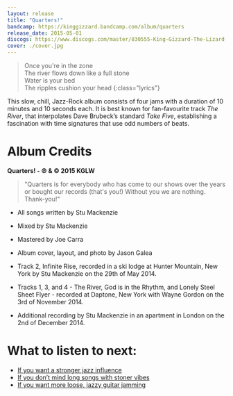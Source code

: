 ```yaml
---
layout: release
title: "Quarters!"
bandcamp: https://kinggizzard.bandcamp.com/album/quarters
release_date: 2015-05-01
discogs: https://www.discogs.com/master/830555-King-Gizzard-The-Lizard-Wizard-Quarters
cover: ./cover.jpg
---
```


> Once you're in the zone  
> The river flows down like a full stone  
> Water is your bed  
> The ripples cushion your head
{:class="lyrics"}

This slow, chill, Jazz-Rock album consists of four jams with a duration of 10 minutes and 10 seconds each. It is best known for fan-favourite track _The River_, that interpolates Dave Brubeck’s standard _Take Five_, establishing a fascination with time signatures that use odd numbers of beats.

# Album Credits

**Quarters! - ℗ & © 2015 KGLW**

> "Quarters is for everybody who has come to our shows over the years or bought our records (that's you!) Without you we are nothing. Thank-you!"  


* All songs written by Stu Mackenzie
* Mixed by Stu Mackenzie
* Mastered by Joe Carra
* Album cover, layout, and photo by Jason Galea

* Track 2, Infinite Rise, recorded in a ski lodge at Hunter Mountain, New York by Stu Mackenzie on the 29th of May 2014.
* Tracks 1, 3, and 4 - The River, God is in the Rhythm, and Lonely Steel Sheet Flyer - recorded at Daptone, New York with Wayne Gordon on the 3rd of November 2014.
* Additional recording by Stu Mackenzie in an apartment in London on the 2nd of December 2014.

# What to listen to next:

*   [If you want a stronger jazz influence](../sketches-of-brunswick-east)
*   [If you don’t mind long songs with stoner vibes](../float-along-fill-your-lungs)
*   [If you want more loose, jazzy guitar jamming](../ice-death-planets-lungs-mushrooms-and-lava)
